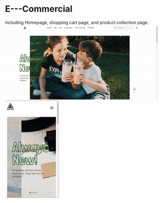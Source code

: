 # E---Commercial
Including Homepage, shopping cart page, and product collection page.
![image](https://github.com/AuroraDai/E---Commercial/blob/main/gif/webshow.gif)
![image](https://github.com/AuroraDai/E---Commercial/blob/main/gif/e-commerical-reponsive.gif)
